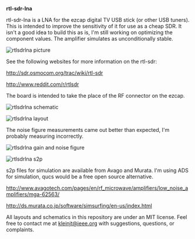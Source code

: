 **rtl-sdr-lna**


rtl-sdr-lna is a LNA for the ezcap digital TV USB stick (or other USB tuners).
This is intended to improve the sensitivity of it for use as a cheap SDR.
It isn't a good idea to build this as is, I'm still working on optimizing the component values.
The amplifier simulates as unconditionally stable.

![rtlsdrlna picture](http://kl1xf.org/rtlsdr.jpg)

See the following websites for more information on the rtl-sdr:

http://sdr.osmocom.org/trac/wiki/rtl-sdr

http://www.reddit.com/r/rtlsdr

The board is intended to take the place of the RF connector on the ezcap.  


![rtlsdrlna schematic](http://kl1xf.org/rtlsdr_lna_sch.png)

![rtlsdrlna layout](http://kl1xf.org/rtlsdr_lna_brd.png)

The noise figure measurements came out better than expected, I'm probably measuring incorrectly.

![rtlsdrlna gain and noise figure](http://kl1xf.org/rtlsdrlna_nf_gain.png)

![rtlsdrlna s2p](http://kl1xf.org/rtl_sdr_lna_s2p.png)


s2p files for simulation are available from Avago and Murata. I'm using ADS for simulation, qucs would be a free open source alternative.

http://www.avagotech.com/pages/en/rf_microwave/amplifiers/low_noise_amplifiers/mga-62563/

http://ds.murata.co.jp/software/simsurfing/en-us/index.html


All layouts and schematics in this repository are under an MIT license.
Feel free to contact me at kleinjt@ieee.org with suggestions, questions, or complaints.
